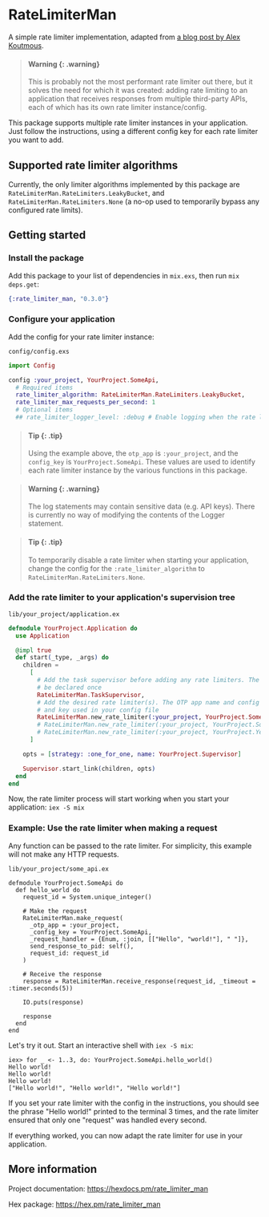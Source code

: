 # RateLimiterMan

A simple rate limiter implementation, adapted from [a blog post by Alex Koutmous](https://akoutmos.com/post/rate-limiting-with-genservers/).

> #### Warning {: .warning}
>
> This is probably not the most performant rate limiter out there, but it solves the need for which it was created: adding rate limiting to an application that receives responses from multiple third-party APIs, each of which has its own rate limiter instance/config.

This package supports multiple rate limiter instances in your application. Just follow the instructions, using a different config key for each rate limiter you want to add.

## Supported rate limiter algorithms

Currently, the only limiter algorithms implemented by this package are `RateLimiterMan.RateLimiters.LeakyBucket`, and `RateLimiterMan.RateLimiters.None` (a no-op used to temporarily bypass any configured rate limits).

## Getting started

### Install the package

Add this package to your list of dependencies in `mix.exs`, then run `mix deps.get`:

```elixir
{:rate_limiter_man, "0.3.0"}
```

### Configure your application

Add the config for your rate limiter instance:

`config/config.exs`
```elixir
import Config

config :your_project, YourProject.SomeApi,
  # Required items
  rate_limiter_algorithm: RateLimiterMan.RateLimiters.LeakyBucket,
  rate_limiter_max_requests_per_second: 1
  # Optional items
  ## rate_limiter_logger_level: :debug # Enable logging when the rate limiter handles a request
```

> #### Tip {: .tip}
>
> Using the example above, the `otp_app` is `:your_project`, and the `config_key` is `YourProject.SomeApi`. These values are used to identify each rate limiter instance by the various functions in this package.

> #### Warning {: .warning}
>
> The log statements may contain sensitive data (e.g. API keys). There is currently no way of
> modifying the contents of the Logger statement.

> #### Tip {: .tip}
>
> To temporarily disable a rate limiter when starting your application, change the config for
> the `:rate_limiter_algorithm` to `RateLimiterMan.RateLimiters.None`.

### Add the rate limiter to your application's supervision tree

`lib/your_project/application.ex`
```elixir
defmodule YourProject.Application do
  use Application

  @impl true
  def start(_type, _args) do
    children =
      [
        # Add the task supervisor before adding any rate limiters. The task supervisor must only
        # be declared once
        RateLimiterMan.TaskSupervisor,
        # Add the desired rate limiter(s). The OTP app name and config key must match the app name
        # and key used in your config file
        RateLimiterMan.new_rate_limiter(:your_project, YourProject.SomeApi),
        # RateLimiterMan.new_rate_limiter(:your_project, YourProject.SomeOtherApi),
        # RateLimiterMan.new_rate_limiter(:your_project, YourProject.YetAnotherApi)
      ]

    opts = [strategy: :one_for_one, name: YourProject.Supervisor]

    Supervisor.start_link(children, opts)
  end
end
```

Now, the rate limiter process will start working when you start your application: `iex -S mix`

### Example: Use the rate limiter when making a request

Any function can be passed to the rate limiter. For simplicity, this example will not make any HTTP requests.

`lib/your_project/some_api.ex`
```
defmodule YourProject.SomeApi do
  def hello_world do
    request_id = System.unique_integer()

    # Make the request
    RateLimiterMan.make_request(
      _otp_app = :your_project,
      _config_key = YourProject.SomeApi,
      _request_handler = {Enum, :join, [["Hello", "world!"], " "]},
      send_response_to_pid: self(),
      request_id: request_id
    )

    # Receive the response
    response = RateLimiterMan.receive_response(request_id, _timeout = :timer.seconds(5))

    IO.puts(response)

    response
  end
end
```

Let's try it out. Start an interactive shell with `iex -S mix`:

```
iex> for _ <- 1..3, do: YourProject.SomeApi.hello_world()
Hello world!
Hello world!
Hello world!
["Hello world!", "Hello world!", "Hello world!"]
```

If you set your rate limiter with the config in the instructions, you should see the phrase "Hello world!" printed to the terminal 3 times, and the rate limiter ensured that only one "request" was handled every second.

If everything worked, you can now adapt the rate limiter for use in your application.

## More information

Project documentation: https://hexdocs.pm/rate_limiter_man

Hex package: https://hex.pm/rate_limiter_man
